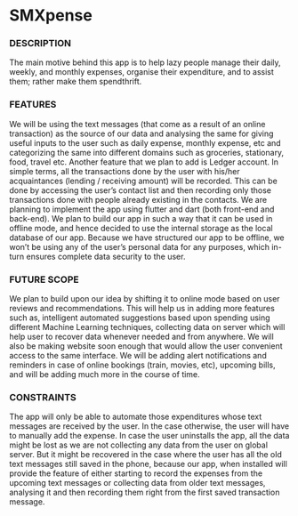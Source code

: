 # SMXpense 
### DESCRIPTION
<p>The main motive behind this app is to help lazy people manage their daily, weekly, and monthly expenses, organise their expenditure, and to assist them; rather make them spendthrift.</p>

### FEATURES
<p>We will be using the text messages (that come as a result of an online transaction) as the source of our data and analysing the same for giving useful inputs to the user such as daily expense, monthly expense, etc and categorizing the same into different domains such as groceries, stationary, food, travel etc. Another feature that we plan to add is Ledger account. In simple terms, all the transactions done by the user with his/her acquaintances (lending / receiving amount) will be recorded. This can be done by accessing the user’s contact list and then recording only those transactions done with people already existing in the contacts. We are planning to implement the app using flutter and dart (both front-end and back-end). We plan to build our app in such a way that it can be used in offline mode, and hence decided to use the internal storage as the local database of our app. Because we have structured our app to be offline, we won’t be using any of the user’s personal data for any purposes, which in-turn ensures complete data security to the user.</p>

### FUTURE SCOPE
<p>We plan to build upon our idea by shifting it to online mode based on user reviews and recommendations. This will help us in adding more features such as, intelligent automated suggestions based upon spending using different Machine Learning techniques, collecting data on server which will help user to recover data whenever needed and from anywhere. We will also be making website soon enough that would allow the user convenient access to the same interface. We will be adding alert notifications and reminders in case of online bookings (train, movies, etc), upcoming bills, and will be adding much more in the course of time.</p>

### CONSTRAINTS
<p>The app will only be able to automate those expenditures whose text messages are received by the user. In the case otherwise, the user will have to manually add the expense. In case the user uninstalls the app, all the data might be lost as we are not collecting any data from the user on global server. But it might be recovered in the case where the user has all the old text messages still saved in the phone, because our app, when installed will provide the feature of either starting to record the expenses from the upcoming text messages or collecting data from older text messages, analysing it and then recording them right from the first saved transaction message.</p>
